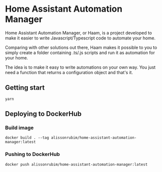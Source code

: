 # Home Assistant Automation Manager
 Home Assistant Automation Manager, or Haam, is a project developed to make it easier to write Javascript/Typescript code to automate your home.

 Comparing with other solutions out there, Haam makes it possible to you to simply create a folder containing .ts/.js scripts and run it as automation for your home.

  The idea is to make it easy to write automations on your own way. You just need a function that returns a configuration object and that's it.

## Getting start
  `yarn`

## Deploying to DockerHub

### Build image
`docker build . --tag alissonrubim/home-assistant-automation-manager:latest`

### Pushing to DockerHub
 `docker push alissonrubim/home-assistant-automation-manager:latest`